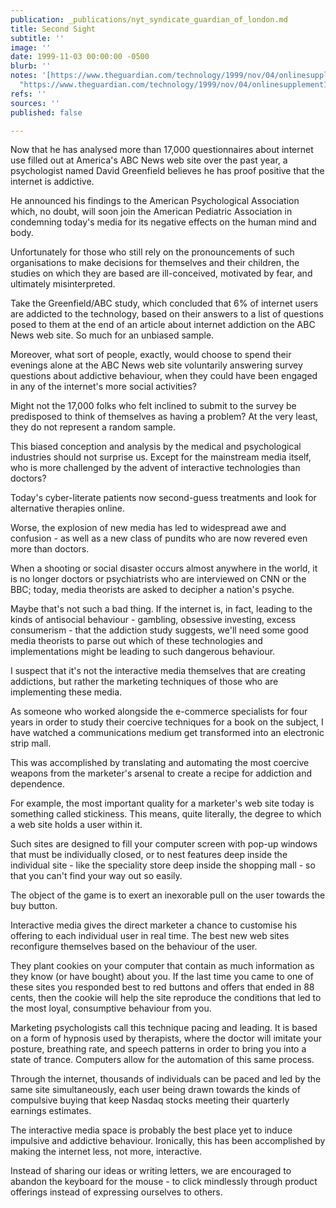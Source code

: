 ```yaml
---
publication: _publications/nyt_syndicate_guardian_of_london.md
title: Second Sight
subtitle: ''
image: ''
date: 1999-11-03 00:00:00 -0500
blurb: ''
notes: '[https://www.theguardian.com/technology/1999/nov/04/onlinesupplement13](https://www.theguardian.com/technology/1999/nov/04/onlinesupplement13
  "https://www.theguardian.com/technology/1999/nov/04/onlinesupplement13")'
refs: ''
sources: ''
published: false

---
```

Now that he has analysed more than 17,000 questionnaires about internet use filled out at America's ABC News web site over the past year, a psychologist named David Greenfield believes he has proof positive that the internet is addictive.

He announced his findings to the American Psychological Association which, no doubt, will soon join the American Pediatric Association in condemning today's media for its negative effects on the human mind and body.

Unfortunately for those who still rely on the pronouncements of such organisations to make decisions for themselves and their children, the studies on which they are based are ill-conceived, motivated by fear, and ultimately misinterpreted.

Take the Greenfield/ABC study, which concluded that 6% of internet users are addicted to the technology, based on their answers to a list of questions posed to them at the end of an article about internet addiction on the ABC News web site. So much for an unbiased sample.

Moreover, what sort of people, exactly, would choose to spend their evenings alone at the ABC News web site voluntarily answering survey questions about addictive behaviour, when they could have been engaged in any of the internet's more social activities?

Might not the 17,000 folks who felt inclined to submit to the survey be predisposed to think of themselves as having a problem? At the very least, they do not represent a random sample.

This biased conception and analysis by the medical and psychological industries should not surprise us. Except for the mainstream media itself, who is more challenged by the advent of interactive technologies than doctors?

Today's cyber-literate patients now second-guess treatments and look for alternative therapies online.

Worse, the explosion of new media has led to widespread awe and confusion - as well as a new class of pundits who are now revered even more than doctors.

When a shooting or social disaster occurs almost anywhere in the world, it is no longer doctors or psychiatrists who are interviewed on CNN or the BBC; today, media theorists are asked to decipher a nation's psyche.

Maybe that's not such a bad thing. If the internet is, in fact, leading to the kinds of antisocial behaviour - gambling, obsessive investing, excess consumerism - that the addiction study suggests, we'll need some good media theorists to parse out which of these technologies and implementations might be leading to such dangerous behaviour.

I suspect that it's not the interactive media themselves that are creating addictions, but rather the marketing techniques of those who are implementing these media.

As someone who worked alongside the e-commerce specialists for four years in order to study their coercive techniques for a book on the subject, I have watched a communications medium get transformed into an electronic strip mall.

This was accomplished by translating and automating the most coercive weapons from the marketer's arsenal to create a recipe for addiction and dependence.

For example, the most important quality for a marketer's web site today is something called stickiness. This means, quite literally, the degree to which a web site holds a user within it.

Such sites are designed to fill your computer screen with pop-up windows that must be individually closed, or to nest features deep inside the individual site - like the speciality store deep inside the shopping mall - so that you can't find your way out so easily.

The object of the game is to exert an inexorable pull on the user towards the buy button.

Interactive media gives the direct marketer a chance to customise his offering to each individual user in real time. The best new web sites reconfigure themselves based on the behaviour of the user.

They plant cookies on your computer that contain as much information as they know (or have bought) about you. If the last time you came to one of these sites you responded best to red buttons and offers that ended in 88 cents, then the cookie will help the site reproduce the conditions that led to the most loyal, consumptive behaviour from you.

Marketing psychologists call this technique pacing and leading. It is based on a form of hypnosis used by therapists, where the doctor will imitate your posture, breathing rate, and speech patterns in order to bring you into a state of trance. Computers allow for the automation of this same process.

Through the internet, thousands of individuals can be paced and led by the same site simultaneously, each user being drawn towards the kinds of compulsive buying that keep Nasdaq stocks meeting their quarterly earnings estimates.

The interactive media space is probably the best place yet to induce impulsive and addictive behaviour. Ironically, this has been accomplished by making the internet less, not more, interactive.

Instead of sharing our ideas or writing letters, we are encouraged to abandon the keyboard for the mouse - to click mindlessly through product offerings instead of expressing ourselves to others.